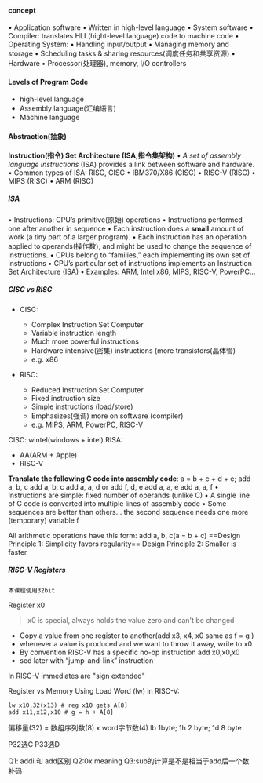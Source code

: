 #### concept
• Application software
	• Written in high-level language
• System software
	• Compiler: translates HLL(hight-level language) code to machine code
• Operating System:
	• Handling input/output
	• Managing memory and storage
	• Scheduling tasks & sharing resources(调度任务和共享资源)
• Hardware
	• Processor(处理器), memory, I/O controllers

#### Levels of Program Code
- high-level language
- Assembly language(汇编语言)
- Machine language
#### Abstraction(抽象)
__Instruction(指令) Set Architecture (ISA,指令集架构)__
• _A set of assembly language instructions_ (ISA) provides a link between software and hardware.
• Common types of ISA: RISC, CISC
	• IBM370/X86 (CISC)
	• RISC-V (RISC)
	• MIPS (RISC)
	• ARM (RISC)
##### ISA
• Instructions: CPU’s primitive(原始) operations
	• Instructions performed one after another in sequence
	• Each instruction does a **small** amount of work (a tiny part of a larger program).
	• Each instruction has an operation applied to operands(操作数), and might be used to change the sequence of instructions.
• CPUs belong to “families,” each implementing its own set of instructions
• CPU’s particular set of instructions implements an Instruction Set
Architecture (ISA)
	• Examples: ARM, Intel x86, MIPS, RISC-V, PowerPC...

##### CISC vs RISC
- CISC:
	- Complex Instruction Set Computer
	- Variable instruction length
	- Much more powerful instructions
	- Hardware intensive(密集) instructions (more transistors(晶体管)
	- e.g. x86

- RISC:
	-  Reduced Instruction Set Computer
	-  Fixed instruction size
	-  Simple instructions (load/store)
	-  Emphasizes(强调) more on software (compiler)
	-  e.g. MIPS, ARM, PowerPC, RISC-V

CISC: wintel(windows + intel)
RISA: 
- AA(ARM + Apple)
- RISC-V

**Translate the following C code into assembly code**:
a = b + c + d + e;
add a, b, c add a, b, c
add a, a, d or add f, d, e
add a, a, e add a, a, f
• Instructions are simple: fixed number of operands (unlike C)
• A single line of C code is converted into multiple lines of assembly code
• Some sequences are better than others… the second sequence needs one more
(temporary) variable f

All arithmetic operations have this form: add a, b, c(a = b + c)
==Design Principle 1: Simplicity favors regularity==
Design Principle 2: Smaller is faster


##### RISC-V Registers
`本课程使用32bit`

Register x0
> x0 is special, always holds the value zero and can't be changed

- Copy a value from one register to another(add x3, x4, x0 same as f = g )
- whenever a value is produced and we want to throw it away, write to x0
- By convention RISC-V has a specific no-op instruction
add x0,x0,x0
- sed later with “jump-and-link” instruction

In RISC-V immediates are "sign extended"

Register vs Memory
Using Load Word (lw) in RISC-V:
```risc-v
lw x10,32(x13) # reg x10 gets A[8]
add x11,x12,x10 # g = h + A[8]
```
偏移量(32) = 数组序列数(8) x word字节数(4)
lb 1byte; 1h 2 byte; 1d 8 byte

P32选C
P33选D




Q1: addi 和 add区别
Q2:0x meaning
Q3:sub的计算是不是相当于add后一个数补码
